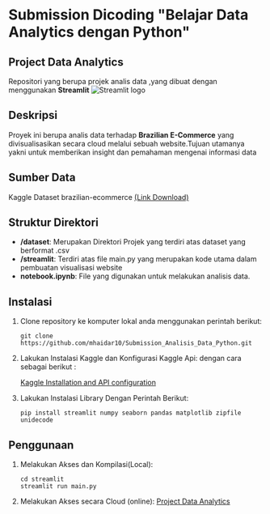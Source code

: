 # Submission Dicoding "Belajar Data Analytics dengan Python"

## Project Data Analytics

 Repositori yang berupa projek analis data ,yang dibuat dengan menggunakan **Streamlit** <img src="https://user-images.githubusercontent.com/7164864/217935870-c0bc60a3-6fc0-4047-b011-7b4c59488c91.png" alt="Streamlit logo"></img>

## Deskripsi

Proyek ini berupa analis data terhadap **Brazilian E-Commerce** yang divisualisasikan secara cloud melalui sebuah website.Tujuan utamanya yakni untuk memberikan insight dan pemahaman mengenai informasi data

## Sumber Data
Kaggle Dataset brazilian-ecommerce [(Link Download)](https://www.kaggle.com/datasets/olistbr/brazilian-ecommerce/data)

## Struktur Direktori

- **/dataset**: Merupakan Direktori Projek yang terdiri atas dataset yang berformat .csv
- **/streamlit**: Terdiri atas file main.py yang merupakan kode utama dalam pembuatan visualisasi website
- **notebook.ipynb**: File yang digunakan untuk melakukan analisis data.

## Instalasi

1. Clone repository ke komputer lokal anda menggunakan perintah berikut:

   ```shell
   git clone https://github.com/mhaidar10/Submission_Analisis_Data_Python.git
   ```
2. Lakukan Instalasi Kaggle dan Konfigurasi Kaggle Api:
   dengan cara sebagai berikut :
   
   [Kaggle Installation and API configuration](https://github.com/Kaggle/kaggle-api)
   
4. Lakukan Instalasi Library Dengan Perintah Berikut:

    ```shell
    pip install streamlit numpy seaborn pandas matplotlib zipfile unidecode
    
    ```

## Penggunaan
1. Melakukan Akses dan Kompilasi(Local):

    ```shell
    cd streamlit
    streamlit run main.py
    ```
2. Melakukan Akses secara Cloud (online):
   [Project Data Analytics](https://mhaidar-project-data-analytics.streamlit.app/)



   
